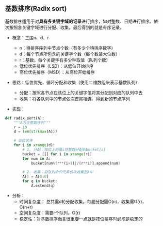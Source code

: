 ## 基数排序(Radix sort)
基数排序适用于对**具有多关键字域的记录**进行排序，如对整数、日期进行排序。依次按照各关键字域进行分配、收集，最后得到的就是有序记录。

- 概念：三围n、d、r
    - n：待排序序列中节点个数（有多少个待排序数字）
    - d：每个节点所包含的关键字个数（每个数最大位数）
    - r：基数，每个关键字有多少种取值（队列个数）
    - 低位优先排序（LSD）：从低位开始排序
    - 高位优先排序（MSD）：从高位开始排序
    
- 思路：低位优先，循环分配和收集（使用二维数组来表示基数队列）
    - 分配：按照各节点在该位上的关键字值将其分配到对应的队列中去
    - 收集：将各队列中的节点依次首尾相连，得到新的节点序列

- 实现：

```python
def radix_sort(A):
    """A为正整数序列"""
    r = 10
    d = len(str(max(A)))
    
    # 低位优先
    for i in xrange(d):       
        # 1. 分配：按位上的值i将整数分配到bucket[i]
        bucket = [[] for i in xrange(r)] 
        for num in A:
            bucket[num%(r**(i+1))/(r**i)].append(num)
            
        # 2. 收集：将队列中的元素依次收集到A中             
        A[] = A[0:0]
        for q in bucket: 
            A.extend(q)
```
- 分析：
    - 时间复杂度： 总共需d轮分配收集，每趟分配需O(n)，收集需O(r)，O(n+r)
    - 空间复杂度：需要r个队列，O(r)
    - 稳定性：对基数排序而言很重要一点就是按位排序时必须是稳定的

